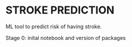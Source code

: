 # STROKE PREDICTION

ML tool to predict risk of having stroke.

Stage 0: inital notebook and version of packages

